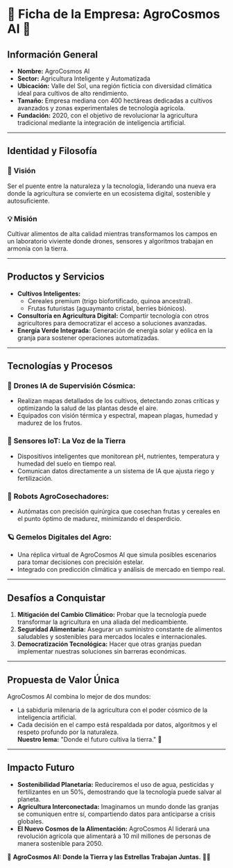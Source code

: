 # 🌌 **Ficha de la Empresa: AgroCosmos AI** 🚀  

## **Información General**
- **Nombre:** AgroCosmos AI  
- **Sector:** Agricultura Inteligente y Automatizada  
- **Ubicación:** Valle del Sol, una región ficticia con diversidad climática ideal para cultivos de alto rendimiento.  
- **Tamaño:** Empresa mediana con 400 hectáreas dedicadas a cultivos avanzados y zonas experimentales de tecnología agrícola.  
- **Fundación:** 2020, con el objetivo de revolucionar la agricultura tradicional mediante la integración de inteligencia artificial.  

---

## **Identidad y Filosofía**  
### 🌱 **Visión**  
Ser el puente entre la naturaleza y la tecnología, liderando una nueva era donde la agricultura se convierte en un ecosistema digital, sostenible y autosuficiente.  

### 💡 **Misión**  
Cultivar alimentos de alta calidad mientras transformamos los campos en un laboratorio viviente donde drones, sensores y algoritmos trabajan en armonía con la tierra.  

---

## **Productos y Servicios**
- **Cultivos Inteligentes:**  
  - Cereales premium (trigo biofortificado, quinoa ancestral).  
  - Frutas futuristas (aguaymanto cristal, berries biónicos).  
- **Consultoría en Agricultura Digital:** Compartir tecnología con otros agricultores para democratizar el acceso a soluciones avanzadas.  
- **Energía Verde Integrada:** Generación de energía solar y eólica en la granja para sostener operaciones automatizadas.  

---

## **Tecnologías y Procesos**
### 🚁 **Drones IA de Supervisión Cósmica:**  
- Realizan mapas detallados de los cultivos, detectando zonas críticas y optimizando la salud de las plantas desde el aire.  
- Equipados con visión térmica y espectral, mapean plagas, humedad y madurez de los frutos.  

### 📡 **Sensores IoT: La Voz de la Tierra**  
- Dispositivos inteligentes que monitorean pH, nutrientes, temperatura y humedad del suelo en tiempo real.  
- Comunican datos directamente a un sistema de IA que ajusta riego y fertilización.  

### 🤖 **Robots AgroCosechadores:**  
- Autómatas con precisión quirúrgica que cosechan frutas y cereales en el punto óptimo de madurez, minimizando el desperdicio.  

### 🪐 **Gemelos Digitales del Agro:**  
- Una réplica virtual de AgroCosmos AI que simula posibles escenarios para tomar decisiones con precisión estelar.  
- Integrado con predicción climática y análisis de mercado en tiempo real.  

---

## **Desafíos a Conquistar**
1. **Mitigación del Cambio Climático:** Probar que la tecnología puede transformar la agricultura en una aliada del medioambiente.  
2. **Seguridad Alimentaria:** Asegurar un suministro constante de alimentos saludables y sostenibles para mercados locales e internacionales.  
3. **Democratización Tecnológica:** Hacer que otras granjas puedan implementar nuestras soluciones sin barreras económicas.  

---

## **Propuesta de Valor Única**
AgroCosmos AI combina lo mejor de dos mundos:  
- La sabiduría milenaria de la agricultura con el poder cósmico de la inteligencia artificial.  
- Cada decisión en el campo está respaldada por datos, algoritmos y el respeto profundo por la naturaleza.  
**Nuestro lema:** "Donde el futuro cultiva la tierra." 🌟  

---

## **Impacto Futuro**
- **Sostenibilidad Planetaria:** Reduciremos el uso de agua, pesticidas y fertilizantes en un 50%, demostrando que la tecnología puede salvar al planeta.  
- **Agricultura Interconectada:** Imaginamos un mundo donde las granjas se comuniquen entre sí, compartiendo datos para anticiparse a crisis globales.  
- **El Nuevo Cosmos de la Alimentación:** AgroCosmos AI liderará una revolución agrícola que alimentará a 10 mil millones de personas de manera sostenible para 2050.  

🌌 **AgroCosmos AI: Donde la Tierra y las Estrellas Trabajan Juntas.** 🌱✨  

